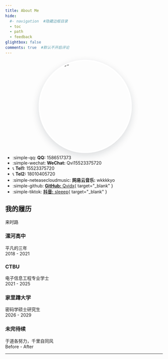 ```yaml
---
title: About Me
hide:
  #- navigation  #隐藏边框目录
  - toc
  - path
  - feedback
glightbox: false
comments: true  #默认不开启评论
---
```


<div class="flip-container">
<div class="image-container">
    <img src="https://avatars.githubusercontent.com/u/155136161?s=400&u=c443d94617f3997d385efdf2231740294d9eafbf&v=4" alt="Back Image">
    <img src="./docs\images\照骗.JPG" alt="Front Image">
</div>
</div>
<style>
    .flip-container {
    position: relative;
    width: 290px;
    height: 290px;
    margin: 10px auto;
    display: flex;
    align-items: flex-start;
    /* 对齐顶部 */
    justify-content: flex-end;
    /* 将文字放置右上角 */
    }
    .image-container {
        position: relative;
        position: relative;
        width: 290px;
        height: 290px;
    }
    .image-container img {
        position: absolute;
        top: 0;
        left: 0;
        width: 100%;
        height: 100%;
        object-fit: cover;    /* 图片填满容器 */
        border-radius: 50%;
        border: 4px solid #ffffff; /* 白色边框 */
        box-shadow: 0 8px 24px rgba(14, 30, 37, 0.15); /* 阴影 */
        backface-visibility: hidden; /* 隐藏背面 */
        transition: transform 0.6s ease-in-out; /* 仅对transform过渡 */
    }
    .image-container img:first-child {
        z-index: 1;
        backface-visibility: hidden;
    }
    .image-container img:last-child {
        z-index: 0;
        transform: rotateY(180deg);
        backface-visibility: hidden;
    }
    .image-container:hover img:first-child {
        transform: rotateY(180deg);
        z-index: 2;
    }
    .image-container:hover img:last-child {
        transform: rotateY(0deg);
        z-index: 3;
    }
</style>


<!-- script src="https://sdk.jinrishici.com/v2/browser/jinrishici.js" charset="utf-8" ></script>-->

<div class="grid cards" markdown>

- :simple-qq: __QQ:__ 1586517373
- :simple-wechat: __WeChat:__ Qvi15523375720
- :telephone_receiver: __Tel1:__ 15523375720
- :telephone_receiver: __Tel2:__ 18010405720
- :simple-neteasecloudmusic: __网易云音乐:__ wkkkkyo
- :simple-github: [__GitHub:__ Qvidx](https://github.com/Qvidx){ target="_blank" }
- :simple-tiktok: [__抖音:__ sleeep](https://www.douyin.com/user/MS4wLjABAAAAHUzLA-zgJikwHAtsf7V083S7zfaa5CSlR2EOR6XNSVI?from_tab_name=main){ target="_blank" }
</div>



## 我的履历

<section class="qualification section">
    <div class="qualification__container container">
        <div class="qualification__tabs">
            <div class="qualification__button button--flex qualification__active" data-target='#education'>
                <iconify-icon icon="fluent:hat-graduation-12-regular" class="qualification__icon"></iconify-icon>
                来时路
            </div>
        </div>       
        <div class="qualification__sections">
            <!-- 教育经历时间线 -->
            <div class="qualification__content qualification__active" data-content id="education">
                <!-- 时间线项目 -->
                <div class="qualification__data">
                    <div>
                        <h3 class="qualification__title">漯河高中</h3>
                        <span class="qualification__subtitle">平凡的三年</span>
                        <div class="qualification__calendar">
                            <iconify-icon icon="tabler:calendar" aria-hidden="true"></iconify-icon>
                            <span class="qualification__date">2018 - 2021</span>
                        </div>
                    </div>
                    <div>
                        <span class="qualification__rounder"></span>
                        <span class="qualification__line"></span>
                    </div>
                </div>
                <div class="qualification__data">
                    <div></div>
                    <div>
                        <span class="qualification__rounder"></span>
                        <span class="qualification__line"></span>
                    </div>
                    <div>
                        <h3 class="qualification__title">CTBU</h3>
                        <span class="qualification__subtitle">电子信息工程专业学士</span>
                        <div class="qualification__calendar">
                            <iconify-icon icon="tabler:calendar" aria-hidden="true"></iconify-icon>
                            <span class="qualification__date">2021 - 2025</span>
                        </div>
                    </div>
                </div>
                <div class="qualification__data">
                    <div>
                        <h3 class="qualification__title">家里蹲大学</h3>
                        <span class="qualification__subtitle">密码学硕士研究生</span>
                        <div class="qualification__calendar">
                            <iconify-icon icon="tabler:calendar" aria-hidden="true"></iconify-icon>
                            <span class="qualification__date">2026 - 2029</span>
                        </div>
                    </div>
                    <div>
                        <span class="qualification__rounder"></span>
                        <span class="qualification__line"></span>
                    </div>
                </div>
                <div class="qualification__data">
                    <div></div>
                    <div>
                        <span class="qualification__rounder"></span>
                        <span class="qualification__line"></span>
                    </div>
                    <div>
                        <h3 class="qualification__title">未完待续</h3>
                        <span class="qualification__subtitle">于道各努力，千里自同风</span>
                        <div class="qualification__calendar">
                            <iconify-icon icon="tabler:calendar" aria-hidden="true"></iconify-icon>
                            <span class="qualification__date">Before - After</span>
                        </div>
                    </div>
                </div>
            </div>
        </div>
    </div>
</section>
<HR style="FILTER: progid:DXImageTransform.Microsoft.Shadow(color:#608DBD,direction:145,strength:15)" width="100%" color=#009485 SIZE=1>